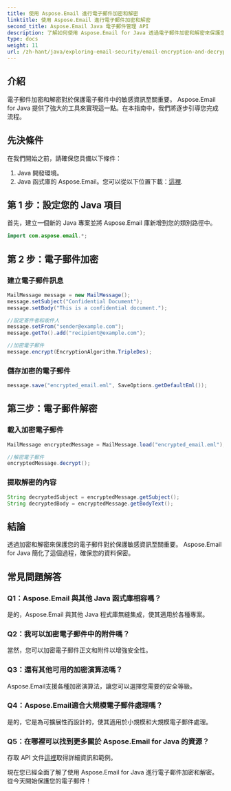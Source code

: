 ```yaml
---
title: 使用 Aspose.Email 進行電子郵件加密和解密
linktitle: 使用 Aspose.Email 進行電子郵件加密和解密
second_title: Aspose.Email Java 電子郵件管理 API
description: 了解如何使用 Aspose.Email for Java 透過電子郵件加密和解密來保護您的電子郵件。包括逐步指南、原始程式碼和常見問題解答。
type: docs
weight: 11
url: /zh-hant/java/exploring-email-security/email-encryption-and-decryption/
---
```


## 介紹

電子郵件加密和解密對於保護電子郵件中的敏感資訊至關重要。 Aspose.Email for Java 提供了強大的工具來實現這一點。在本指南中，我們將逐步引導您完成流程。

## 先決條件

在我們開始之前，請確保您具備以下條件：

1. Java 開發環境。
2.  Java 函式庫的 Aspose.Email。您可以從以下位置下載：[這裡](https://releases.aspose.com/email/java/).

## 第 1 步：設定您的 Java 項目

首先，建立一個新的 Java 專案並將 Aspose.Email 庫新增到您的類別路徑中。

```java
import com.aspose.email.*;
```

## 第 2 步：電子郵件加密

### 建立電子郵件訊息

```java
MailMessage message = new MailMessage();
message.setSubject("Confidential Document");
message.setBody("This is a confidential document.");

//設定寄件者和收件人
message.setFrom("sender@example.com");
message.getTo().add("recipient@example.com");

//加密電子郵件
message.encrypt(EncryptionAlgorithm.TripleDes);
```

### 儲存加密的電子郵件

```java
message.save("encrypted_email.eml", SaveOptions.getDefaultEml());
```

## 第三步：電子郵件解密

### 載入加密電子郵件

```java
MailMessage encryptedMessage = MailMessage.load("encrypted_email.eml");

//解密電子郵件
encryptedMessage.decrypt();
```

### 提取解密的內容

```java
String decryptedSubject = encryptedMessage.getSubject();
String decryptedBody = encryptedMessage.getBodyText();
```

## 結論

透過加密和解密來保護您的電子郵件對於保護敏感資訊至關重要。 Aspose.Email for Java 簡化了這個過程，確保您的資料保密。

## 常見問題解答

### Q1：Aspose.Email 與其他 Java 函式庫相容嗎？

是的，Aspose.Email 與其他 Java 程式庫無縫集成，使其適用於各種專案。

### Q2：我可以加密電子郵件中的附件嗎？

當然，您可以加密電子郵件正文和附件以增強安全性。

### Q3：還有其他可用的加密演算法嗎？

Aspose.Email支援各種加密演算法，讓您可以選擇您需要的安全等級。

### Q4：Aspose.Email適合大規模電子郵件處理嗎？

是的，它是為可擴展性而設計的，使其適用於小規模和大規模電子郵件處理。

### Q5：在哪裡可以找到更多關於 Aspose.Email for Java 的資源？

存取 API 文件[這裡](https://reference.aspose.com/email/java/)取得詳細資訊和範例。

現在您已經全面了解了使用 Aspose.Email for Java 進行電子郵件加密和解密。從今天開始保護您的電子郵件！